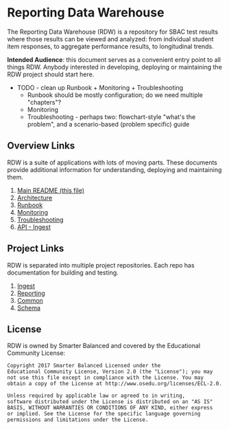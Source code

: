 # Reporting Data Warehouse
The Reporting Data Warehouse (RDW) is a repository for SBAC test results where those results can be viewed and analyzed: from individual student item responses, to aggregate performance results, to longitudinal trends.

**Intended Audience**: this document serves as a convenient entry point to all things RDW. Anybody interested in developing, deploying or maintaining the RDW project should start here.

* TODO - clean up Runbook + Monitoring + Troubleshooting
    * Runbook should be mostly configuration; do we need multiple "chapters"?
    * Monitoring
    * Troubleshooting - perhaps two: flowchart-style "what's the problem", and a scenario-based (problem specific) guide 

## Overview Links
RDW is a suite of applications with lots of moving parts. These documents provide additional information for understanding, deploying and maintaining them.

1. [Main README (this file)](README.md)
1. [Architecture](Architecture.md)
1. [Runbook](Runbook.md)
1. [Monitoring](Monitoring.md)
1. [Troubleshooting](Troubleshooting.md)
1. [API - Ingest](API-Ingest.md)

## Project Links
RDW is separated into multiple project repositories. Each repo has documentation for building and testing.

1. [Ingest](https://github.com/SmarterApp/RDW_Ingest)
1. [Reporting](https://github.com/SmarterApp/RDW_Reporting) 
1. [Common](https://github.com/SmarterApp/RDW_Common)
1. [Schema](https://github.com/SmarterApp/RDW_Schema)


## License
RDW is owned by Smarter Balanced and covered by the Educational Community License:

```text
Copyright 2017 Smarter Balanced Licensed under the
Educational Community License, Version 2.0 (the "License"); you may
not use this file except in compliance with the License. You may
obtain a copy of the License at http://www.osedu.org/licenses/ECL-2.0.

Unless required by applicable law or agreed to in writing,
software distributed under the License is distributed on an "AS IS"
BASIS, WITHOUT WARRANTIES OR CONDITIONS OF ANY KIND, either express
or implied. See the License for the specific language governing
permissions and limitations under the License.
```
